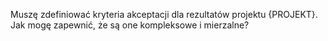 Muszę zdefiniować kryteria akceptacji dla rezultatów projektu {PROJEKT}. Jak mogę zapewnić, że są one kompleksowe i mierzalne?
